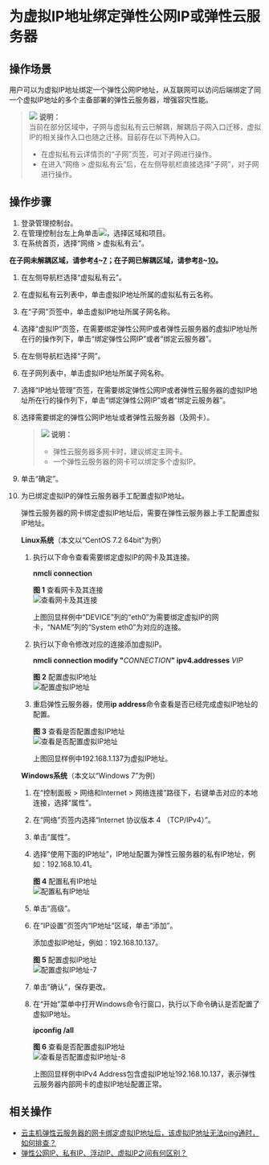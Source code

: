 # 为虚拟IP地址绑定弹性公网IP或弹性云服务器<a name="zh-cn_topic_0067802474"></a>

## 操作场景<a name="section20365067202535"></a>

用户可以为虚拟IP地址绑定一个弹性公网IP地址，从互联网可以访问后端绑定了同一个虚拟IP地址的多个主备部署的弹性云服务器，增强容灾性能。

>![](public_sys-resources/icon-note.gif) **说明：**   
>当前在部分区域中，子网与虚拟私有云已解耦，解耦后子网入口迁移，虚拟IP的相关操作入口也随之迁移。目前存在以下两种入口。  
>-   在虚拟私有云详情页的“子网”页签，可对子网进行操作。  
>-   在进入“网络 \> 虚拟私有云”后，在左侧导航栏直接选择“子网”，对子网进行操作。  

## 操作步骤<a name="section1458836202535"></a>

1.  登录管理控制台。
2.  在管理控制台左上角单击![](figures/icon-region.png)，选择区域和项目。
3.  在系统首页，选择“网络 \> 虚拟私有云”。

**在子网未解耦区域，请参考[4](#li51965100620)\~[7](#li898621212114)；在子网已解耦区域，请参考[8](#li1619691013611)\~[10](#li111968101363)。**

1.  <a name="li51965100620"></a>在左侧导航栏选择“虚拟私有云”。
2.  在虚拟私有云列表中，单击虚拟IP地址所属的虚拟私有云名称。
3.  在“子网”页签中，单击虚拟IP地址所属子网名称。
4.  <a name="li898621212114"></a>选择“虚拟IP”页签，在需要绑定弹性公网IP或者弹性云服务器的虚拟IP地址所在行的操作列下，单击“绑定弹性公网IP”或者“绑定云服务器”。
5.  <a name="li1619691013611"></a>在左侧导航栏选择“子网”。
6.  在子网列表中，单击虚拟IP地址所属子网名称。
7.  <a name="li111968101363"></a>选择“IP地址管理”页签，在需要绑定弹性公网IP或者弹性云服务器的虚拟IP地址所在行的操作列下，单击“绑定弹性公网IP”或者“绑定云服务器”。
8.  选择需要绑定的弹性公网IP地址或者弹性云服务器（及网卡）。

    >![](public_sys-resources/icon-note.gif) **说明：**   
    >-   弹性云服务器多网卡时，建议绑定主网卡。  
    >-   一个弹性云服务器的网卡可以绑定多个虚拟IP。  

9.  单击“确定”。

1.  为已绑定虚拟IP的弹性云服务器手工配置虚拟IP地址。

    弹性云服务器的网卡绑定虚拟IP地址后，需要在弹性云服务器上手工配置虚拟IP地址。

    **Linux系统**（本文以“CentOS 7.2 64bit”为例）

    1.  执行以下命令查看需要绑定虚拟IP的网卡及其连接。

        **nmcli connection**

        **图 1**  查看网卡及其连接<a name="fig16191125541113"></a>  
        ![](figures/查看网卡及其连接.png "查看网卡及其连接")

        上图回显样例中“DEVICE”列的“eth0”为需要绑定虚拟IP的网卡，“NAME”列的“System eth0”为对应的连接。

    2.  执行以下命令修改对应的连接添加虚拟IP。

        **nmcli connection modify "**_CONNECTION_**" ipv4.addresses** _VIP_

        **图 2**  配置虚拟IP地址<a name="fig6121624141217"></a>  
        ![](figures/配置虚拟IP地址.png "配置虚拟IP地址")

    3.  重启弹性云服务器，使用**ip address**命令查看是否已经完成虚拟IP地址的配置。

        **图 3**  查看是否配置虚拟IP地址<a name="fig209905810139"></a>  
        ![](figures/查看是否配置虚拟IP地址.png "查看是否配置虚拟IP地址")

        上图回显样例中192.168.1.137为虚拟IP地址。

    **Windows系统**（本文以“Windows 7”为例）

    1.  在“控制面板 \> 网络和Internet \> 网络连接”路径下，右键单击对应的本地连接，选择“属性”。
    2.  在“网络”页签内选择“Internet 协议版本 4 （TCP/IPv4）”。
    3.  单击“属性”。
    4.  选择“使用下面的IP地址”，IP地址配置为弹性云服务器的私有IP地址，例如：192.168.10.41。

        **图 4**  配置私有IP地址<a name="fig1228662717417"></a>  
        ![](figures/配置私有IP地址.png "配置私有IP地址")

    5.  单击“高级”。
    6.  在“IP设置”页签内“IP地址”区域，单击“添加”。

        添加虚拟IP地址，例如：192.168.10.137。

        **图 5**  配置虚拟IP地址<a name="fig528642717417"></a>  
        ![](figures/配置虚拟IP地址-7.png "配置虚拟IP地址-7")

    7.  单击“确认”，保存更改。
    8.  在“开始”菜单中打开Windows命令行窗口，执行以下命令确认是否配置了虚拟IP地址。

        **ipconfig /all**

        **图 6**  查看是否配置虚拟IP地址<a name="fig82858271140"></a>  
        ![](figures/查看是否配置虚拟IP地址-8.png "查看是否配置虚拟IP地址-8")

        上图回显样例中IPv4 Address包含虚拟IP地址192.168.10.137，表示弹性云服务器内部网卡的虚拟IP地址配置正常。



## 相关操作<a name="section328714301417"></a>

-   [云主机弹性云服务器的网卡绑定虚拟IP地址后，该虚拟IP地址无法ping通时，如何排查？](https://support.huaweicloud.com/vpc_faq/vpc_faq_0083.html)
-   [弹性公网IP、私有IP、浮动IP、虚拟IP之间有何区别？](https://support.huaweicloud.com/vpc_faq/faq_eip_0003.html)

